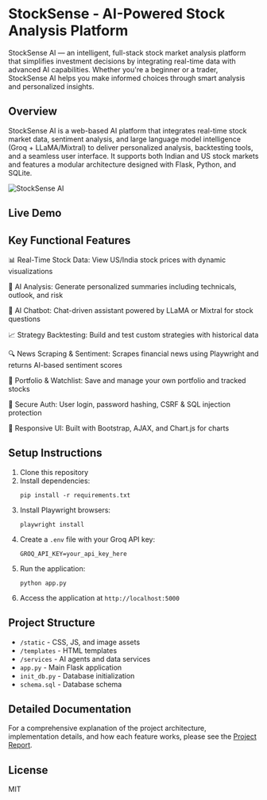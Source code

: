 # StockSense - AI-Powered Stock Analysis Platform

StockSense AI — an intelligent, full-stack stock market analysis platform that simplifies investment decisions by integrating real-time data with advanced AI capabilities. Whether you're a beginner or a trader, StockSense AI helps you make informed choices through smart analysis and personalized insights.

##  Overview

StockSense AI is a web-based AI platform that integrates real-time stock market data, sentiment analysis, and large language model intelligence (Groq + LLaMA/Mixtral) to deliver personalized analysis, backtesting tools, and a seamless user interface. It supports both Indian and US stock markets and features a modular architecture designed with Flask, Python, and SQLite.

![StockSense AI](https://i.ibb.co/7NVC0sv/Screenshot-2024-12-28-142055.png)

## Live Demo




##  Key Functional Features

📊 Real-Time Stock Data: View US/India stock prices with dynamic visualizations

🤖 AI Analysis: Generate personalized summaries including technicals, outlook, and risk

💬 AI Chatbot: Chat-driven assistant powered by LLaMA or Mixtral for stock questions

📈 Strategy Backtesting: Build and test custom strategies with historical data

🔍 News Scraping & Sentiment: Scrapes financial news using Playwright and returns AI-based sentiment scores

📂 Portfolio & Watchlist: Save and manage your own portfolio and tracked stocks

🔐 Secure Auth: User login, password hashing, CSRF & SQL injection protection

📱 Responsive UI: Built with Bootstrap, AJAX, and Chart.js for charts

## Setup Instructions

1. Clone this repository
2. Install dependencies:
   ```
   pip install -r requirements.txt
   ```
3. Install Playwright browsers:
   ```
   playwright install
   ```
4. Create a `.env` file with your Groq API key:
   ```
   GROQ_API_KEY=your_api_key_here
   ```
5. Run the application:
   ```
   python app.py
   ```
6. Access the application at `http://localhost:5000`

## Project Structure

- `/static` - CSS, JS, and image assets
- `/templates` - HTML templates
- `/services` - AI agents and data services
- `app.py` - Main Flask application
- `init_db.py` - Database initialization
- `schema.sql` - Database schema

## Detailed Documentation

For a comprehensive explanation of the project architecture, implementation details, and how each feature works, please see the [Project Report](project_report.md).

## License

MIT
